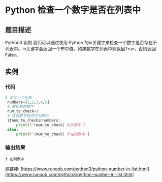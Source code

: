 # Python 检查一个数字是否在列表中

## 题目描述
Python3 实例
我们可以通过使用 Python 的in关键字来检查一个数字是否存在于列表中。in关键字会返回一个布尔值，如果数字在列表中则返回True，否则返回False。

## 实例
### 代码
```python
# 定义一个列表
 numbers=[1,2,3,4,5]
 # 要检查的数字
 num_to_check=3
 # 检查数字是否在列表中
 ifnum_to_checkinnumbers:
     print(f"{num_to_check} 在列表中")
 else:
     print(f"{num_to_check} 不在列表中")
```
### 输出结果
```
3 在列表中
```
源链接: [https://www.runoob.com/python3/python-number-in-list.html](https://www.runoob.com/python3/python-number-in-list.html)